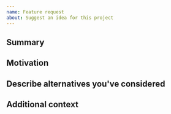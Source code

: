```yaml
---
name: Feature request
about: Suggest an idea for this project
---
```


<!--

Have you read helm-charts's Code of Conduct? By filing an Issue, you are expected to comply with it, including treating everyone with respect: https://github.com/digicatapult/helm-charts/.github/blob/main/CODE_OF_CONDUCT.md

---
Also note that the Digital Catapult team has finite resources so it's unlikely that we'll work on feature requests. If we're interested in a particular feature however, we'll follow up and ask you to submit an RFC to talk about it in more detail.

-->

## Summary

<!-- One paragraph explanation of the feature. -->

## Motivation

<!-- Why are we doing this? What use cases does it support? What is the expected outcome? -->

## Describe alternatives you've considered

<!-- A clear and concise description of the alternative solutions you've considered. Be sure to explain why DSCP's existing customisability isn't suitable for this feature. -->

## Additional context

<!-- Add any other context or screenshots about the feature request here. -->
